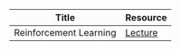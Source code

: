| Title | Resource |
|-------|----------|
|Reinforcement Learning | [Lecture](https://www.youtube.com/playlist?list=PLQVvvaa0QuDezJFIOU5wDdfy4e9vdnx-7)|
